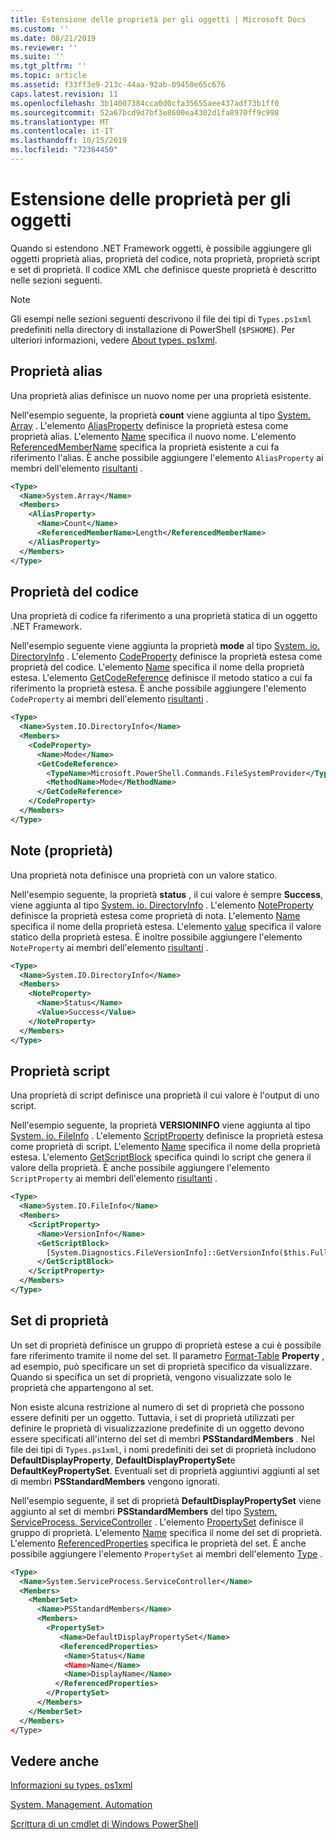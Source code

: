 ```yaml
---
title: Estensione delle proprietà per gli oggetti | Microsoft Docs
ms.custom: ''
ms.date: 08/21/2019
ms.reviewer: ''
ms.suite: ''
ms.tgt_pltfrm: ''
ms.topic: article
ms.assetid: f33ff3e9-213c-44aa-92ab-09450e65c676
caps.latest.revision: 11
ms.openlocfilehash: 3b14007384cca0d0cfa35655aee437adf73b1ff0
ms.sourcegitcommit: 52a67bcd9d7bf3e8600ea4302d1fa8970ff9c998
ms.translationtype: MT
ms.contentlocale: it-IT
ms.lasthandoff: 10/15/2019
ms.locfileid: "72364450"
---
```

# <a name="extending-properties-for-objects"></a>Estensione delle proprietà per gli oggetti

Quando si estendono .NET Framework oggetti, è possibile aggiungere gli oggetti proprietà alias, proprietà del codice, nota proprietà, proprietà script e set di proprietà. Il codice XML che definisce queste proprietà è descritto nelle sezioni seguenti.

> [!NOTE]
> Gli esempi nelle sezioni seguenti descrivono il file dei tipi di `Types.ps1xml` predefiniti nella directory di installazione di PowerShell (`$PSHOME`). Per ulteriori informazioni, vedere [About types. ps1xml](/powershell/module/microsoft.powershell.core/about/about_types.ps1xml).

## <a name="alias-properties"></a>Proprietà alias

Una proprietà alias definisce un nuovo nome per una proprietà esistente.

Nell'esempio seguente, la proprietà **count** viene aggiunta al tipo [System. Array](/dotnet/api/System.Array) . L'elemento [AliasProperty](/dotnet/api/system.management.automation.psaliasproperty) definisce la proprietà estesa come proprietà alias. L'elemento [Name](/dotnet/api/system.management.automation.psmemberinfo.name) specifica il nuovo nome. L'elemento [ReferencedMemberName](/dotnet/api/system.management.automation.psaliasproperty.referencedmembername) specifica la proprietà esistente a cui fa riferimento l'alias. È anche possibile aggiungere l'elemento `AliasProperty` ai membri dell'elemento [risultanti](/dotnet/api/system.management.automation.psmemberset) .

```xml
<Type>
  <Name>System.Array</Name>
  <Members>
    <AliasProperty>
      <Name>Count</Name>
      <ReferencedMemberName>Length</ReferencedMemberName>
    </AliasProperty>
  </Members>
</Type>
```

## <a name="code-properties"></a>Proprietà del codice

Una proprietà di codice fa riferimento a una proprietà statica di un oggetto .NET Framework.

Nell'esempio seguente viene aggiunta la proprietà **mode** al tipo [System. io. DirectoryInfo](/dotnet/api/System.IO.DirectoryInfo) . L'elemento [CodeProperty](/dotnet/api/system.management.automation.pscodeproperty) definisce la proprietà estesa come proprietà del codice. L'elemento [Name](/dotnet/api/system.management.automation.psmemberinfo.name) specifica il nome della proprietà estesa. L'elemento [GetCodeReference](/dotnet/api/system.management.automation.pscodeproperty.gettercodereference) definisce il metodo statico a cui fa riferimento la proprietà estesa. È anche possibile aggiungere l'elemento `CodeProperty` ai membri dell'elemento [risultanti](/dotnet/api/system.management.automation.psmemberset) .

```xml
<Type>
  <Name>System.IO.DirectoryInfo</Name>
  <Members>
    <CodeProperty>
      <Name>Mode</Name>
      <GetCodeReference>
        <TypeName>Microsoft.PowerShell.Commands.FileSystemProvider</TypeName>
        <MethodName>Mode</MethodName>
      </GetCodeReference>
    </CodeProperty>
  </Members>
</Type>
```

## <a name="note-properties"></a>Note (proprietà)

Una proprietà nota definisce una proprietà con un valore statico.

Nell'esempio seguente, la proprietà **status** , il cui valore è sempre **Success**, viene aggiunta al tipo [System. io. DirectoryInfo](/dotnet/api/System.IO.DirectoryInfo) . L'elemento [NoteProperty](/dotnet/api/system.management.automation.psnoteproperty) definisce la proprietà estesa come proprietà di nota. L'elemento [Name](/dotnet/api/system.management.automation.psmemberinfo.name) specifica il nome della proprietà estesa. L'elemento [value](/dotnet/api/system.management.automation.psnoteproperty.value) specifica il valore statico della proprietà estesa. È inoltre possibile aggiungere l'elemento `NoteProperty` ai membri dell'elemento [risultanti](/dotnet/api/system.management.automation.psmemberset) .

```xml
<Type>
  <Name>System.IO.DirectoryInfo</Name>
  <Members>
    <NoteProperty>
      <Name>Status</Name>
      <Value>Success</Value>
    </NoteProperty>
  </Members>
</Type>
```

## <a name="script-properties"></a>Proprietà script

Una proprietà di script definisce una proprietà il cui valore è l'output di uno script.

Nell'esempio seguente, la proprietà **VERSIONINFO** viene aggiunta al tipo [System. io. FileInfo](/dotnet/api/System.IO.FileInfo) . L'elemento [ScriptProperty](/dotnet/api/system.management.automation.psscriptproperty) definisce la proprietà estesa come proprietà di script. L'elemento [Name](/dotnet/api/system.management.automation.psmemberinfo.name) specifica il nome della proprietà estesa. L'elemento [GetScriptBlock](/dotnet/api/system.management.automation.psscriptproperty.getterscript) specifica quindi lo script che genera il valore della proprietà. È anche possibile aggiungere l'elemento `ScriptProperty` ai membri dell'elemento [risultanti](/dotnet/api/system.management.automation.psmemberset) .

```xml
<Type>
  <Name>System.IO.FileInfo</Name>
  <Members>
    <ScriptProperty>
      <Name>VersionInfo</Name>
      <GetScriptBlock>
        [System.Diagnostics.FileVersionInfo]::GetVersionInfo($this.FullName)
      </GetScriptBlock>
    </ScriptProperty>
  </Members>
</Type>
```

## <a name="property-sets"></a>Set di proprietà

Un set di proprietà definisce un gruppo di proprietà estese a cui è possibile fare riferimento tramite il nome del set.
Il parametro [Format-Table](/powershell/module/Microsoft.PowerShell.Utility/Format-Table)
**Property** , ad esempio, può specificare un set di proprietà specifico da visualizzare. Quando si specifica un set di proprietà, vengono visualizzate solo le proprietà che appartengono al set.

Non esiste alcuna restrizione al numero di set di proprietà che possono essere definiti per un oggetto. Tuttavia, i set di proprietà utilizzati per definire le proprietà di visualizzazione predefinite di un oggetto devono essere specificati all'interno del set di membri **PSStandardMembers** . Nel file dei tipi di `Types.ps1xml`, i nomi predefiniti dei set di proprietà includono **DefaultDisplayProperty**, **DefaultDisplayPropertySet**e **DefaultKeyPropertySet**. Eventuali set di proprietà aggiuntivi aggiunti al set di membri **PSStandardMembers** vengono ignorati.

Nell'esempio seguente, il set di proprietà **DefaultDisplayPropertySet** viene aggiunto al set di membri **PSStandardMembers** del tipo [System. ServiceProcess. ServiceController](/dotnet/api/System.ServiceProcess.ServiceController) . L'elemento [PropertySet](/dotnet/api/system.management.automation.pspropertyset) definisce il gruppo di proprietà. L'elemento [Name](/dotnet/api/system.management.automation.psmemberinfo.name) specifica il nome del set di proprietà. L'elemento [ReferencedProperties](/dotnet/api/system.management.automation.pspropertyset.referencedpropertynames) specifica le proprietà del set. È anche possibile aggiungere l'elemento `PropertySet` ai membri dell'elemento [Type](/dotnet/api/system.management.automation.pstypename) .

```xml
<Type>
  <Name>System.ServiceProcess.ServiceController</Name>
  <Members>
    <MemberSet>
      <Name>PSStandardMembers</Name>
      <Members>
        <PropertySet>
           <Name>DefaultDisplayPropertySet</Name>
           <ReferencedProperties>
            <Name>Status</Name
            <Name>Name</Name>
            <Name>DisplayName</Name>
          </ReferencedProperties>
        </PropertySet>
      </Members>
    </MemberSet>
  </Members>
</Type>
```

## <a name="see-also"></a>Vedere anche

[Informazioni su types. ps1xml](/powershell/module/microsoft.powershell.core/about/about_types.ps1xml)

[System. Management. Automation](/dotnet/api/System.Management.Automation)

[Scrittura di un cmdlet di Windows PowerShell](./writing-a-windows-powershell-cmdlet.md)

